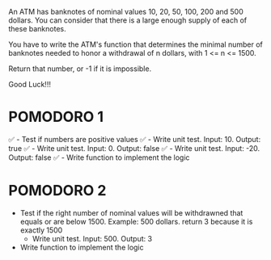 An ATM has banknotes of nominal values 10, 20, 50, 100, 200 and 500 dollars. You can consider that there is a large enough supply of each of these banknotes.

You have to write the ATM's function that determines the minimal number of banknotes needed to honor a withdrawal of n dollars, with 1 <= n <= 1500.

Return that number, or -1 if it is impossible.

Good Luck!!!

# POMODORO 1
✅ - Test if numbers are positive values
  ✅ - Write unit test. Input: 10. Output: true
  ✅ - Write unit test. Input: 0. Output: false
  ✅ - Write unit test. Input: -20. Output: false
✅ - Write function to implement the logic

# POMODORO 2
- Test if the right number of nominal values will be withdrawned that equals or are below 1500. Example: 500 dollars. return 3 because it is exactly 1500
  - Write unit test. Input: 500. Output: 3
- Write function to implement the logic

